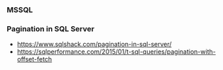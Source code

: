 ### MSSQL



### Pagination in SQL Server

- https://www.sqlshack.com/pagination-in-sql-server/
- https://sqlperformance.com/2015/01/t-sql-queries/pagination-with-offset-fetch
